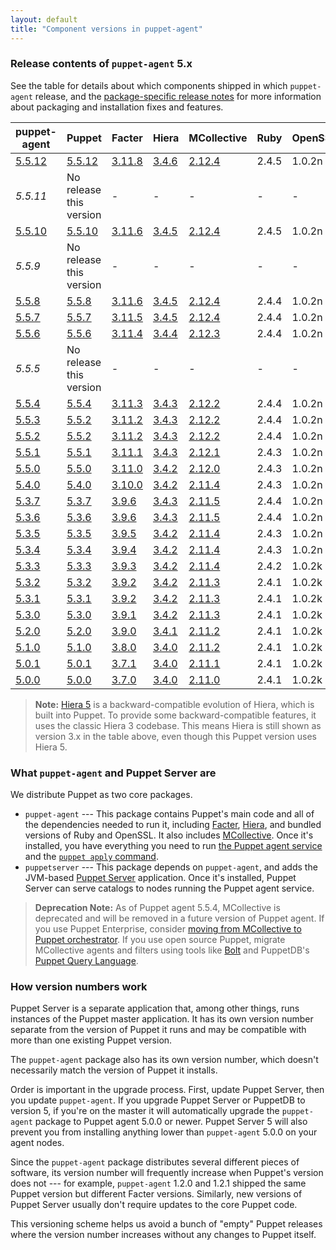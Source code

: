 ```yaml
---
layout: default
title: "Component versions in puppet-agent"
---
```


[Facter]: {{facter}}/
[Hiera]: {{hiera}}/
[MCollective]: /docs/mcollective/
[agent]: ./services_agent_unix.html
[apply]: ./services_apply.html
[Puppet Server]: {{puppetserver}}/
[release notes]: ./release_notes_agent.html

### Release contents of `puppet-agent` 5.x

See the table for details about which components shipped in which `puppet-agent` release, and the [package-specific release notes][release notes] for more information about packaging and installation fixes and features.

<table>
  <thead>
    <tr>
      <th>puppet-agent</th> <th>Puppet</th> <th>Facter</th> <th>Hiera</th> <th>MCollective</th> <th>Ruby</th> <th>OpenSSL</th>
    </tr>
  </thead>

  <tbody>
  <tr><td><a href="/puppet/5.5/release_notes_agent.html#puppet-agent-5512">5.5.12</a></td> <td><a href="/puppet/5.5/release_notes.html#puppet-5512">5.5.12</a></td> <td><a href="/facter/3.11/release_notes.html#facter-3116">3.11.8</a></td> <td><a href="/puppet/5.5/release_notes.html#puppet-5510">3.4.6</a></td> <td><a href="/mcollective/current/releasenotes.html">2.12.4</a></td> <td>2.4.5</td> <td>1.0.2n</td></tr> 
 <tr><td><em>5.5.11</em></td><td>No release this version</td> <td><em>-</em></td> <td>-</td> <td>-</td> <td>-</td> <td>-</td></tr> 
  <tr><td><a href="/puppet/5.5/release_notes_agent.html#puppet-agent-5510">5.5.10</a></td> <td><a href="/puppet/5.5/release_notes.html#puppet-5510">5.5.10</a></td> <td><a href="/facter/3.11/release_notes.html#facter-3116">3.11.6</a></td> <td><a href="/puppet/5.5/release_notes.html#puppet-5510">3.4.5</a></td> <td><a href="/mcollective/current/releasenotes.html">2.12.4</a></td> <td>2.4.5</td> <td>1.0.2n</td></tr>
    <tr><td><em>5.5.9</em></td><td>No release this version</td> <td><em>-</em></td> <td>-</td> <td>-</td> <td>-</td> <td>-</td></tr>
  <tr><td><a href="/puppet/5.5/release_notes_agent.html#puppet-agent-558">5.5.8</a></td> <td><a href="/puppet/5.5/release_notes.html#puppet-558">5.5.8</a></td> <td><a href="/facter/3.11/release_notes.html#facter-3116">3.11.6</a></td> <td><a href="/puppet/5.5/release_notes.html#puppet-558">3.4.5</a></td> <td><a href="/mcollective/current/releasenotes.html">2.12.4</a></td> <td>2.4.4</td> <td>1.0.2n</td></tr>
  <tr><td><a href="/puppet/5.5/release_notes_agent.html#puppet-agent-557">5.5.7</a></td> <td><a href="/puppet/5.5/release_notes.html#puppet-557">5.5.7</a></td> <td><a href="/facter/3.11/release_notes.html#facter-3115">3.11.5</a></td> <td><a href="/puppet/5.5/release_notes.html#puppet-557">3.4.5</a></td> <td><a href="/mcollective/current/releasenotes.html">2.12.4</a></td> <td>2.4.4</td> <td>1.0.2n</td></tr>
    <tr><td><a href="/puppet/5.5/release_notes_agent.html#puppet-agent-556">5.5.6</a></td> <td><a href="/puppet/5.5/release_notes.html#puppet-556">5.5.6</a></td> <td><a href="/facter/3.11/release_notes.html#facter-3114">3.11.4</a></td> <td><a href="/hiera/3.4/release_notes.html#hiera-344">3.4.4</a></td> <td><a href="/mcollective/current/releasenotes.html">2.12.3</a></td> <td>2.4.4</td> <td>1.0.2n</td></tr>
    <tr><td><em>5.5.5</em></td><td>No release this version</td> <td><em>-</em></td> <td>-</td> <td>-</td> <td>-</td> <td>-</td></tr>
    <tr><td><a href="/puppet/5.5/release_notes_agent.html#puppet-agent-554">5.5.4</a></td> <td><a href="/puppet/5.5/release_notes.html#puppet-554">5.5.4</a></td> <td><a href="/facter/3.11/release_notes.html#facter-3112">3.11.3</a></td> <td><a href="/hiera/3.4/release_notes.html#hiera-343">3.4.3</a></td> <td><a href="/mcollective/current/releasenotes.html">2.12.2</a></td> <td>2.4.4</td> <td>1.0.2n</td></tr>
    <tr><td><a href="/puppet/5.5/release_notes_agent.html#puppet-agent-553">5.5.3</a></td> <td><a href="/puppet/5.5/release_notes.html#puppet-552">5.5.2</a></td> <td><a href="/facter/3.11/release_notes.html#facter-3112">3.11.2</a></td> <td><a href="/hiera/3.4/release_notes.html#hiera-343">3.4.3</a></td> <td><a href="/mcollective/current/releasenotes.html">2.12.2</a></td> <td>2.4.4</td> <td>1.0.2n</td></tr>
    <tr><td><a href="/puppet/5.5/release_notes_agent.html#puppet-agent-552">5.5.2</a></td> <td><a href="/puppet/5.5/release_notes.html#puppet-552">5.5.2</a></td> <td><a href="/facter/3.11/release_notes.html#facter-3112">3.11.2</a></td> <td><a href="/hiera/3.4/release_notes.html#hiera-343">3.4.3</a></td> <td><a href="/mcollective/current/releasenotes.html">2.12.2</a></td> <td>2.4.4</td> <td>1.0.2n</td></tr>
    <tr><td><a href="/puppet/5.5/release_notes_agent.html#puppet-agent-551">5.5.1</a></td> <td><a href="/puppet/5.5/release_notes.html#puppet-551">5.5.1</a></td> <td><a href="/facter/3.11/release_notes.html#facter-3111">3.11.1</a></td> <td><a href="/hiera/3.4/release_notes.html#hiera-343">3.4.3</a></td> <td><a href="/mcollective/current/releasenotes.html">2.12.1</a></td> <td>2.4.3</td> <td>1.0.2n</td></tr>
    <tr><td><a href="/puppet/5.5/release_notes_agent.html#puppet-agent-550">5.5.0</a></td> <td><a href="/puppet/5.5/release_notes.html#puppet-550">5.5.0</a></td> <td><a href="/facter/3.11/release_notes.html#facter-3110">3.11.0</a></td> <td><a href="/hiera/3.4/release_notes.html#hiera-342">3.4.2</a></td> <td><a href="/mcollective/current/releasenotes.html">2.12.0</a></td> <td>2.4.3</td> <td>1.0.2n</td></tr>
    <tr><td><a href="/puppet/5.4/release_notes_agent.html#puppet-agent-540">5.4.0</a></td> <td><a href="/puppet/5.4/release_notes.html#puppet-540">5.4.0</a></td> <td><a href="/facter/3.10/release_notes.html#facter-3100">3.10.0</a></td> <td><a href="/hiera/3.4/release_notes.html#hiera-342">3.4.2</a></td> <td><a href="/mcollective/current/releasenotes.html">2.11.4</a></td> <td>2.4.3</td> <td>1.0.2n</td></tr>
    <tr><td><a href="/puppet/5.3/release_notes_agent.html#puppet-agent-537">5.3.7</a></td> <td><a href="/puppet/5.3/release_notes.html#puppet-537">5.3.7</a></td> <td><a href="/facter/3.9/release_notes.html#facter-396">3.9.6</a></td> <td><a href="/hiera/3.4/release_notes.html#hiera-343">3.4.3</a></td> <td><a href="/mcollective/current/releasenotes.html">2.11.5</a></td> <td>2.4.4</td> <td>1.0.2n</td></tr>
    <tr><td><a href="/puppet/5.3/release_notes_agent.html#puppet-agent-536">5.3.6</a></td> <td><a href="/puppet/5.3/release_notes.html#puppet-536">5.3.6</a></td> <td><a href="/facter/3.9/release_notes.html#facter-396">3.9.6</a></td> <td><a href="/hiera/3.4/release_notes.html#hiera-343">3.4.3</a></td> <td><a href="/mcollective/current/releasenotes.html">2.11.5</a></td> <td>2.4.4</td> <td>1.0.2n</td></tr>
    <tr><td><a href="/puppet/5.3/release_notes_agent.html#puppet-agent-535">5.3.5</a></td> <td><a href="/puppet/5.3/release_notes.html#puppet-535">5.3.5</a></td> <td><a href="/facter/3.9/release_notes.html#facter-395">3.9.5</a></td> <td><a href="/hiera/3.4/release_notes.html#hiera-342">3.4.2</a></td> <td><a href="/mcollective/current/releasenotes.html">2.11.4</a></td> <td>2.4.3</td> <td>1.0.2n</td></tr>
    <tr><td><a href="/puppet/5.3/release_notes_agent.html#puppet-agent-534">5.3.4</a></td> <td><a href="/puppet/5.3/release_notes.html#puppet-534">5.3.4</a></td> <td><a href="/facter/3.9/release_notes.html#facter-394">3.9.4</a></td> <td><a href="/hiera/3.4/release_notes.html#hiera-342">3.4.2</a></td> <td><a href="/mcollective/current/releasenotes.html">2.11.4</a></td> <td>2.4.3</td> <td>1.0.2n</td></tr>
    <tr><td><a href="/puppet/5.3/release_notes_agent.html#puppet-agent-533">5.3.3</a></td> <td><a href="/puppet/5.3/release_notes.html#puppet-533">5.3.3</a></td> <td><a href="/facter/3.9/release_notes.html#facter-393">3.9.3</a></td> <td><a href="/hiera/3.4/release_notes.html#hiera-342">3.4.2</a></td> <td><a href="/mcollective/current/releasenotes.html">2.11.4</a></td> <td>2.4.2</td> <td>1.0.2k</td></tr>
    <tr><td><a href="/puppet/5.3/release_notes_agent.html#puppet-agent-532">5.3.2</a></td> <td><a href="/puppet/5.3/release_notes.html#puppet-532">5.3.2</a></td> <td><a href="/facter/3.9/release_notes.html#facter-392">3.9.2</a></td> <td><a href="/hiera/3.4/release_notes.html#hiera-342">3.4.2</a></td> <td><a href="/mcollective/releasenotes.html">2.11.3</a></td> <td>2.4.1</td> <td>1.0.2k</td></tr>
    <tr><td><a href="/puppet/5.3/release_notes_agent.html#puppet-agent-531">5.3.1</a></td> <td><a href="/puppet/5.3/release_notes.html#puppet-531">5.3.1</a></td> <td><a href="/facter/3.9/release_notes.html#facter-392">3.9.2</a></td> <td><a href="/hiera/3.4/release_notes.html#hiera-342">3.4.2</a></td> <td><a href="/mcollective/releasenotes.html">2.11.3</a></td> <td>2.4.1</td> <td>1.0.2k</td></tr>
    <tr><td><a href="/puppet/5.3/release_notes_agent.html#puppet-agent-530">5.3.0</a></td> <td><a href="/puppet/5.3/release_notes.html#puppet-530">5.3.0</a></td> <td><a href="/facter/3.9/release_notes.html#facter-391">3.9.1</a></td> <td><a href="/hiera/3.4/release_notes.html#hiera-342">3.4.2</a></td> <td><a href="/mcollective/releasenotes.html">2.11.3</a></td> <td>2.4.1</td> <td>1.0.2k</td></tr>
    <tr><td><a href="/puppet/5.2/release_notes_agent.html#puppet-agent-520">5.2.0</a></td> <td><a href="/puppet/5.2/release_notes.html#puppet-520">5.2.0</a></td> <td><a href="/facter/3.9/release_notes.html#facter-390">3.9.0</a></td> <td><a href="/hiera/3.4/release_notes.html#hiera-341">3.4.1</a></td> <td><a href="/mcollective/releasenotes.html">2.11.2</a></td> <td>2.4.1</td> <td>1.0.2k</td></tr>
    <tr><td><a href="/puppet/5.1/release_notes_agent.html#puppet-agent-510">5.1.0</a></td> <td><a href="/puppet/5.1/release_notes.html#puppet-510">5.1.0</a></td> <td><a href="/facter/3.8/release_notes.html#facter-380">3.8.0</a></td> <td><a href="/hiera/3.4/release_notes.html#hiera-340">3.4.0</a></td> <td><a href="/mcollective/releasenotes.html">2.11.2</a></td> <td>2.4.1</td> <td>1.0.2k</td></tr>
    <tr><td><a href="/puppet/5.0/release_notes_agent.html#puppet-agent-501">5.0.1</a></td> <td><a href="/puppet/5.0/release_notes.html#puppet-501">5.0.1</a></td> <td><a href="/facter/3.7/release_notes.html#facter-371">3.7.1</a></td> <td><a href="/hiera/3.4/release_notes.html#hiera-340">3.4.0</a></td> <td><a href="/mcollective/releasenotes.html">2.11.1</a></td> <td>2.4.1</td> <td>1.0.2k</td></tr>
    <tr><td><a href="/puppet/5.0/release_notes_agent.html#puppet-agent-500">5.0.0</a></td> <td><a href="/puppet/5.0/release_notes.html#puppet-500">5.0.0</a></td> <td><a href="/facter/3.7/release_notes.html#facter-370">3.7.0</a></td> <td><a href="/hiera/3.4/release_notes.html#hiera-340">3.4.0</a></td> <td><a href="/mcollective/releasenotes.html">2.11.0</a></td> <td>2.4.1</td> <td>1.0.2k</td></tr>
  </tbody>
</table>


> **Note:** [Hiera 5](./hiera_intro.html) is a backward-compatible evolution of Hiera, which is built into Puppet. To provide some backward-compatible features, it uses the classic Hiera 3 codebase. This means Hiera is still shown as version 3.x in the table above, even though this Puppet version uses Hiera 5.

### What `puppet-agent` and Puppet Server are

We distribute Puppet as two core packages.

-   `puppet-agent` --- This package contains Puppet's main code and all of the dependencies needed to run it, including [Facter][], [Hiera][], and bundled versions of Ruby and OpenSSL. It also includes [MCollective][]. Once it's installed, you have everything you need to run [the Puppet agent service][agent] and the [`puppet apply` command][apply].
-   `puppetserver` --- This package depends on `puppet-agent`, and adds the JVM-based [Puppet Server][] application. Once it's installed, Puppet Server can serve catalogs to nodes running the Puppet agent service.

> **Deprecation Note:** As of Puppet agent 5.5.4, MCollective is deprecated and will be removed in a future version of Puppet agent. If you use Puppet Enterprise, consider [moving from MCollective to Puppet orchestrator](/docs/pe/2018.1/migrating_from_mcollective_to_orchestrator.html). If you use open source Puppet, migrate MCollective agents and filters using tools like [Bolt](/docs/bolt/) and PuppetDB's [Puppet Query Language](/docs/puppetdb/).

### How version numbers work

Puppet Server is a separate application that, among other things, runs instances of the Puppet master application. It has its own version number separate from the version of Puppet it runs and may be compatible with more than one existing Puppet version.

The `puppet-agent` package also has its own version number, which doesn't necessarily match the version of Puppet it installs.

Order is important in the upgrade process. First, update Puppet Server, then you update `puppet-agent`. If you upgrade Puppet Server or PuppetDB to version 5, if you're on the master it will automatically upgrade the `puppet-agent` package to Puppet agent 5.0.0 or newer. Puppet Server 5 will also prevent you from installing anything lower than `puppet-agent` 5.0.0 on your agent nodes.

Since the `puppet-agent` package distributes several different pieces of software, its version number will frequently increase when Puppet's version does not --- for example, `puppet-agent` 1.2.0 and 1.2.1 shipped the same Puppet version but different Facter versions. Similarly, new versions of Puppet Server usually don't require updates to the core Puppet code.

This versioning scheme helps us avoid a bunch of "empty" Puppet releases where the version number increases without any changes to Puppet itself.

